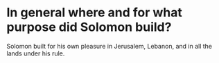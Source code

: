 # In general where and for what purpose did Solomon build?

Solomon built for his own pleasure in Jerusalem, Lebanon, and in all the lands under his rule.

